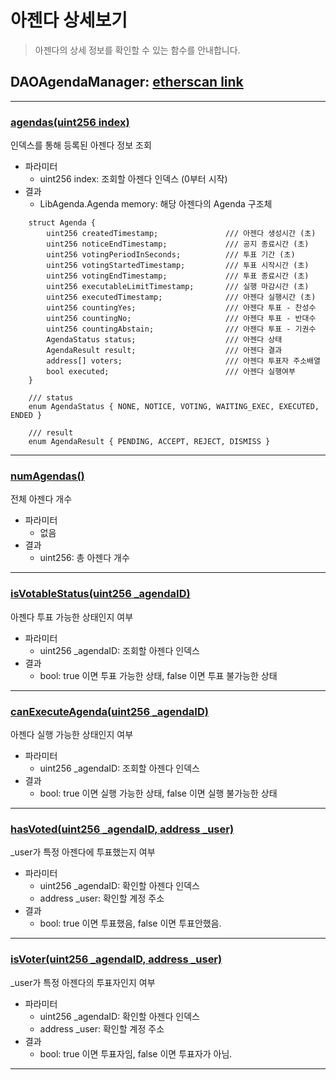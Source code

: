 # 아젠다 상세보기
> 아젠다의 상세 정보를 확인할 수 있는 함수를 안내합니다.
## DAOAgendaManager: [etherscan link](https://etherscan.io/address/0xcD4421d082752f363E1687544a09d5112cD4f484)
---


### [agendas(uint256 index)](https://etherscan.io/address/0xcD4421d082752f363E1687544a09d5112cD4f484#readContract#F1)

인덱스를 통해 등록된 아젠다 정보 조회

- 파라미터
  - uint256 index: 조회할 아젠다 인덱스 (0부터 시작)
- 결과
  - LibAgenda.Agenda memory: 해당 아젠다의 Agenda 구조체
```
    struct Agenda {
        uint256 createdTimestamp;               /// 아젠다 생성시간 (초)
        uint256 noticeEndTimestamp;             /// 공지 종료시간 (초)
        uint256 votingPeriodInSeconds;          /// 투표 기간 (초)
        uint256 votingStartedTimestamp;         /// 투표 시작시간 (초)
        uint256 votingEndTimestamp;             /// 투표 종료시간 (초)
        uint256 executableLimitTimestamp;       /// 실행 마감시간 (초)
        uint256 executedTimestamp;              /// 아젠다 실행시간 (초)
        uint256 countingYes;                    /// 아젠다 투표 - 찬성수
        uint256 countingNo;                     /// 아젠다 투표 - 반대수
        uint256 countingAbstain;                /// 아젠다 투표 - 기권수
        AgendaStatus status;                    /// 아젠다 상태
        AgendaResult result;                    /// 아젠다 결과
        address[] voters;                       /// 아젠다 투표자 주소배열
        bool executed;                          /// 아젠다 실행여부
    }

    /// status
    enum AgendaStatus { NONE, NOTICE, VOTING, WAITING_EXEC, EXECUTED, ENDED }

    /// result
    enum AgendaResult { PENDING, ACCEPT, REJECT, DISMISS }

```
*********


### [numAgendas()](https://etherscan.io/address/0xcD4421d082752f363E1687544a09d5112cD4f484#readContract#F22)

전체 아젠다 개수

- 파라미터
  - 없음
- 결과
  - uint256: 총 아젠다 개수

*********


### [isVotableStatus(uint256 _agendaID)](https://etherscan.io/address/0xcD4421d082752f363E1687544a09d5112cD4f484#readContract#F18)

아젠다 투표 가능한 상태인지 여부

- 파라미터
  - uint256 _agendaID: 조회할 아젠다 인덱스
- 결과
  - bool: true 이면 투표 가능한 상태, false 이면 투표 불가능한 상태

*********


### [canExecuteAgenda(uint256 _agendaID)](https://etherscan.io/address/0xcD4421d082752f363E1687544a09d5112cD4f484#readContract#F2)

아젠다 실행 가능한 상태인지 여부

- 파라미터
  - uint256 _agendaID: 조회할 아젠다 인덱스
- 결과
  - bool: true 이면 실행 가능한 상태, false 이면 실행 불가능한 상태

*********

### [hasVoted(uint256 _agendaID, address _user)](https://etherscan.io/address/0xcD4421d082752f363E1687544a09d5112cD4f484#readContract#F17)

_user가 특정 아젠다에 투표했는지 여부

- 파라미터
  - uint256 _agendaID: 확인할 아젠다 인덱스
  - address _user: 확인할 계정 주소
- 결과
  - bool: true 이면 투표했음, false 이면 투표안했음.

*********

### [isVoter(uint256 _agendaID, address _user)](https://etherscan.io/address/0xcD4421d082752f363E1687544a09d5112cD4f484#readContract#F19)

_user가 특정 아젠다의 투표자인지 여부

- 파라미터
  - uint256 _agendaID: 확인할 아젠다 인덱스
  - address _user: 확인할 계정 주소
- 결과
  - bool: true 이면 투표자임, false 이면 투표자가 아님.

*********
